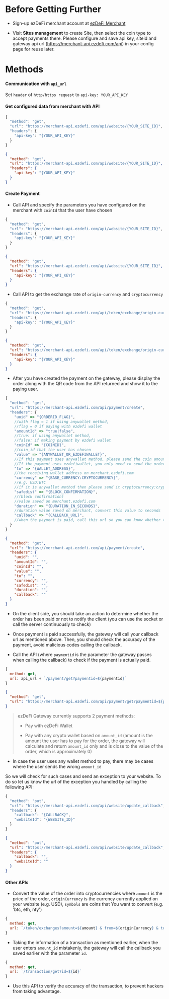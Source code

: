 # Before Getting Further

- Sign-up ezDeFi merchant account at [ezDeFi Merchant](https://merchant.ezdefi.com)

- Visit **Sites management** to create Site, then select the coin type to accept payments there. Please configure and save api key, siteid and gateway api url (<https://merchant-api.ezdefi.com/api>) in your config page for reuse later.

# Methods

#### Communication with `api_url`

Set `header` of `http/https request` to `api-key: YOUR_API_KEY`

#### Get configured data from merchant with API

<!--
title: "Get data from merchant with API"
lineNumbers: true
-->

```javascript
{
  "method": "get",
  "url": "https://merchant-api.ezdefi.com/api/website/{YOUR_SITE_ID}",
  "headers": {
    "api-key": "{YOUR_API_KEY}"
  }
}
```

```json http
{
  "method": "get",
  "url": "https://merchant-api.ezdefi.com/api/website/{YOUR_SITE_ID}",
  "headers": {
    "api-key": "{YOUR_API_KEY}"
  }
}
```

#### Create Payment

- Call API and specify the parameters you have configured on the merchant with `coinId` that the user have chosen

<!--
title: "Call API and specify the params with coinId"
lineNumbers: true
-->

```javascript
{
  "method": "get",
  "url": "https://merchant-api.ezdefi.com/api/website/{YOUR_SITE_ID}",
  "headers": {
    "api-key": "{YOUR_API_KEY}"
  }
}
```

```json http
{
  "method": "get",
  "url": "https://merchant-api.ezdefi.com/api/website/{YOUR_SITE_ID}",
  "headers": {
    "api-key": "{YOUR_API_KEY}"
  }
}
```

- Call API to get the exchange rate of `origin-currency` and `cryptocurrency` 

<!--
title: "Call API and get the exchange rate of cryptocurrency"
lineNumbers: true
-->

```javascript
{
  "method": "get",
  "url": "https://merchant-api.ezdefi.com/api/token/exchange/origin-currency:cryptocurrency",
  "headers": {
    "api-key": "{YOUR_API_KEY}"
  }
}
```

```json http
{
  "method": "get",
  "url": "https://merchant-api.ezdefi.com/api/token/exchange/origin-currency:cryptocurrency",
  "headers": {
    "api-key": "{YOUR_API_KEY}"
  }
}
```

- After you have created the payment on the gateway, please display the order along with the QR code from the API returned and show it to the paying user.

<!--
title: "Call API to show the order and its QR code"
lineNumbers: true
-->

```javascript
{
  "method": "get", 
  "url": "https://merchant-api.ezdefi.com/api/payment/create", 
  "headers": { 
    "uoid" => "{ORDERID_FLAG}",
    //with flag = 1 if using anywallet method, 
    //flag = 0 if paying with ezdefi wallet
    "amountId" => "true|false",  
    //true: if using anywallet method, 
    //false: if making payment by ezdefi wallet
    "coinId" => "{COINID}", 
    //coin_id that the user has chosen
    "value" => "{ANYWALLET_OR_EZDEFIWALLET}", 
    //If this payment uses anywallet method, please send the coin amount of this order (BTC|ETH|TRX|...) 
    //If the payment uses ezdefiwallet, you only need to send the order amount (USD|VND|..))
    "to" => "{WALLET_ADDRESS}", 
    //the receiving wallet address on merchant.ezdefi.com
    "currency" => "{BASE_CURRENCY:CRYPTOCURRENCY}", 
    //e.g. USD:BTC 
    //if it is anywallet method then please send it cryptocurrency:cryptocurrency e.g. BTC:BTC
    "safedist" => "{BLOCK_CONFIRMATION}", 
    //(block confirmation) 
    //value saved on merchant.ezdefi.com
    "duration" => "{DURATION_IN_SECONDS}", 
    //duration value saved on merchant, convert this value to seconds
    "callback" => "{CALLBACK_URL}", 
    //when the payment is paid, call this url so you can know whether the order has been successfully paid or not, please process the order in that url
  } 
}
```

```json http
{
  "method": "get",
  "url": "https://merchant-api.ezdefi.com/api/payment/create",
  "headers": {
    "uoid": "",
    "amountId": "",
    "coinId": "",
    "value": "",
    "to": "",
    "currency": "",
    "safedist": "",
    "duration": "",
    "callback": ""
  }
}
```

- On the client side, you should take an action to determine whether the order has been paid or not to notify the client (you can use the socket or call the server continuously to check)

- Once payment is paid successfully, the gateway will call your callback url as mentioned above. Then, you should check the accuracy of the payment, avoid malicious codes calling the callback.

- Call the API (where `paymentid` is the parameter the gateway passes when calling the callback) to check if the payment is actually paid.

<!--
title: "Call API to verify paid order"
lineNumbers: true
-->

```javascript
{
  method: get, 
  url: api_url + `/payment/get?paymentid=${paymentid}`
}
```

```json http
{
  "method": "get",
  "url": "https://merchant-api.ezdefi.com/api/payment/get?paymentid=${paymentid}",
}
```

<!-- theme: info -->

> ezDeFi Gateway currently supports 2 payment methods:
>
> - Pay with ezDeFi Wallet
>
> - Pay with any crypto wallet based on `amount_id` (amount is the amount the user has to pay for the order, the gateway will calculate and return `amount_id` only and is close to the value of the order, which is approximately 0)

- In case the user uses any wallet method to pay, there may be cases where the user sends the wrong `amount_id`

So we will check for such cases and send an exception to your website. To do so let us know the url of the exception you handled by calling the following API:

<!--
title: "Call API for order exception"
lineNumbers: true
-->

```javascript
{
  "method": "put",
  "url": "https://merchant-api.ezdefi.com/api/website/update_callback",
  "headers": {
    "callback": "{CALLBACK}",
    "websiteId": "{WEBSITE_ID}"
  }
}
```

```json http
{
  "method": "put",
  "url": "https://merchant-api.ezdefi.com/api/website/update_callback",
  "headers": {
    "callback": "",
    "websiteId": ""
  }
}
```

#### Other APIs

- Convert the value of the order into cryptocurrencies where `amount` is the price of the order, `originCurrency` is the currency currently applied on your website (e.g. USD), `symbols` are coins that You want to convert (e.g. 'btc, eth, nty')

<!--
title: "Convert the value of the order from fiat to crypto"
lineNumbers: true
-->

```javascript
{
  method: get, 
  url: `/token/exchanges?amount=${amount} & from=${originCurrency} & to=${symbols}`
}
```

- Taking the information of a transaction as mentioned earlier, when the user enters `amount_id` mistakenly, the gateway will call the callback you saved earlier with the parameter `id`.

<!--
title: "Get transaction id"
lineNumbers: true
-->

```javascript
{
  method: get, 
  url: `/transaction/get?id=${id}`
}
```

- Use this API to verify the accuracy of the transaction, to prevent hackers from taking advantage.
